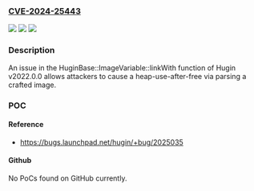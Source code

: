 ### [CVE-2024-25443](https://cve.mitre.org/cgi-bin/cvename.cgi?name=CVE-2024-25443)
![](https://img.shields.io/static/v1?label=Product&message=n%2Fa&color=blue)
![](https://img.shields.io/static/v1?label=Version&message=n%2Fa&color=blue)
![](https://img.shields.io/static/v1?label=Vulnerability&message=n%2Fa&color=brighgreen)

### Description

An issue in the HuginBase::ImageVariable<double>::linkWith function of Hugin v2022.0.0 allows attackers to cause a heap-use-after-free via parsing a crafted image.

### POC

#### Reference
- https://bugs.launchpad.net/hugin/+bug/2025035

#### Github
No PoCs found on GitHub currently.


